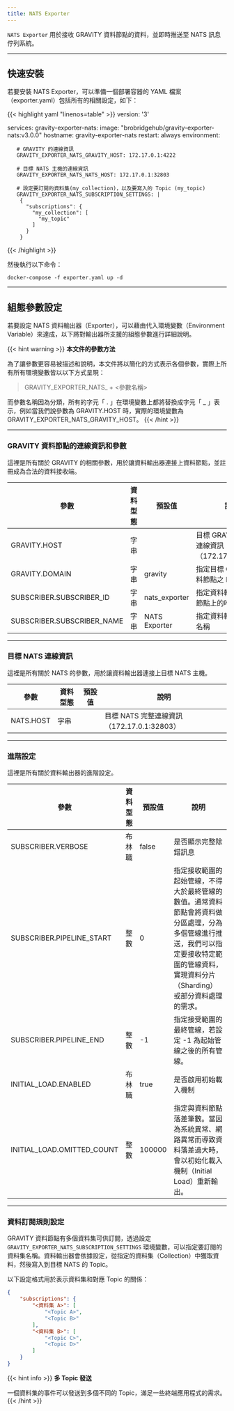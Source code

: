 ```yaml
---
title: NATS Exporter
---
```


`NATS Exporter` 用於接收 GRAVITY 資料節點的資料，並即時推送至 NATS 訊息佇列系統。

---

## 快速安裝

若要安裝 NATS Exporter，可以準備一個部署容器的 YAML 檔案（exporter.yaml）包括所有的相關設定，如下：

{{< highlight yaml "linenos=table" >}}
version: '3'

services:
   gravity-exporter-nats:
     image: "brobridgehub/gravity-exporter-nats:v3.0.0"
     hostname: gravity-exporter-nats
     restart: always
     environment:

       # GRAVITY 的連線資訊
       GRAVITY_EXPORTER_NATS_GRAVITY_HOST: 172.17.0.1:4222

       # 目標 NATS 主機的連線資訊
       GRAVITY_EXPORTER_NATS_NATS_HOST: 172.17.0.1:32803

       # 設定要訂閱的資料集(my_collection)，以及要寫入的 Topic (my_topic)
       GRAVITY_EXPORTER_NATS_SUBSCRIPTION_SETTINGS: |  
        {
          "subscriptions": {
            "my_collection": [
              "my_topic"
            ]
          }
        }
{{< /highlight >}}

然後執行以下命令：

```shell
docker-compose -f exporter.yaml up -d
```

---

## 組態參數設定

若要設定 NATS 資料輸出器（Exporter），可以藉由代入環境變數（Environment Variable）來達成，以下將對輸出器所支援的組態參數進行詳細說明。

{{< hint warning >}}
**本文件的參數方法**

為了讓參數更容易被描述和說明，本文件將以簡化的方式表示各個參數，實際上所有所有環境變數皆以以下方式呈現：

> GRAVITY_EXPORTER_NATS_ + <參數名稱>

而參數名稱因為分類，所有的字元「 . 」在環境變數上都將替換成字元「 _ 」表示，例如當我們說參數為 GRAVITY.HOST 時，實際的環境變數為 GRAVITY_EXPORTER_NATS_GRAVITY_HOST。
{{< /hint >}}

---

### GRAVITY 資料節點的連線資訊和參數

這裡是所有關於 GRAVITY 的相關參數，用於讓資料輸出器連接上資料節點，並註冊成為合法的資料接收端。

參數					| 資料型態	| 預設值				| 說明
---					| ---		| ---					| ---
GRAVITY.HOST				| 字串		|					| 目標 GRAVITY 之完整連線資訊（172.17.0.1:4222）
GRAVITY.DOMAIN				| 字串		| gravity				| 指定目標 GRAVITY 資料節點之 Domain
SUBSCRIBER.SUBSCRIBER_ID		| 字串		| nats_exporter				| 指定資料輸出器在資料節點上的唯一識別 ID
SUBSCRIBER.SUBSCRIBER_NAME		| 字串		| NATS Exporter				| 指定資料輸出器的顯示名稱

---

### 目標 NATS 連線資訊

這裡是所有關於 NATS 的參數，用於讓資料輸出器連接上目標 NATS 主機。

參數				| 資料型態	| 預設值	| 說明
---				| ---		| ---		| ---
NATS.HOST			| 字串		|		| 目標 NATS 完整連線資訊（172.17.0.1:32803）

---

### 進階設定

這裡是所有關於資料輸出器的進階設定。

參數					| 資料型態		| 預設值		| 說明
---					| ---			| ---			| ---
SUBSCRIBER.VERBOSE			| 布林職		| false			| 是否顯示完整除錯訊息
SUBSCRIBER.PIPELINE_START		| 整數			| 0			| 指定接收範圍的起始管線，不得大於最終管線的數值。通常資料節點會將資料做分區處理，分為多個管線進行推送，我們可以指定要接收特定範圍的管線資料，實現資料分片（Sharding）或部分資料處理的需求。
SUBSCRIBER.PIPELINE_END			| 整數			| -1			| 指定接受範圍的最終管線，若設定 -1 為起始管線之後的所有管線。
INITIAL_LOAD.ENABLED			| 布林職		| true			| 是否啟用初始載入機制
INITIAL_LOAD.OMITTED_COUNT		| 整數			| 100000		| 指定與資料節點落差筆數。當因為系統異常、網路異常而導致資料落差過大時，會以初始化載入機制（Initial Load）重新輸出。

---

### 資料訂閱規則設定

GRAVITY 資料節點有多個資料集可供訂閱，透過設定 `GRAVITY_EXPORTER_NATS_SUBSCRIPTION_SETTINGS` 環境變數，可以指定要訂閱的資料集名稱。資料輸出器會依據設定，從指定的資料集（Collection）中獲取資料，然後寫入到目標 NATS 的 Topic。

以下設定格式用於表示資料集和對應 Topic 的關係：

```json
{
	"subscriptions": {
		"<資料集 A>": [
			"<Topic A>",
			"<Topic B>"
		],
		"<資料集 B>": [
			"<Topic C>",
			"<Topic D>"
		]
	}
}
```

{{< hint info >}}
**多 Topic 發送**

一個資料集的事件可以發送到多個不同的 Topic，滿足一些終端應用程式的需求。
{{< /hint >}}
